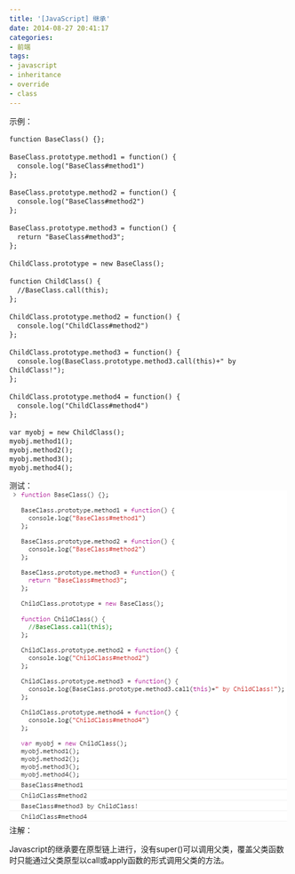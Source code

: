 ```yaml
---
title: '[JavaScript] 继承'
date: 2014-08-27 20:41:17
categories: 
- 前端
tags: 
- javascript
- inheritance
- override
- class
---
```

示例：
```
function BaseClass() {};

BaseClass.prototype.method1 = function() {
  console.log("BaseClass#method1")
};

BaseClass.prototype.method2 = function() {
  console.log("BaseClass#method2")
};

BaseClass.prototype.method3 = function() {
  return "BaseClass#method3";
};

ChildClass.prototype = new BaseClass();

function ChildClass() {
  //BaseClass.call(this);
};

ChildClass.prototype.method2 = function() {
  console.log("ChildClass#method2")
};

ChildClass.prototype.method3 = function() {
  console.log(BaseClass.prototype.method3.call(this)+" by ChildClass!");
};

ChildClass.prototype.method4 = function() {
  console.log("ChildClass#method4")
};

var myobj = new ChildClass();
myobj.method1();
myobj.method2();
myobj.method3();
myobj.method4();
```

测试：
![JavaScript: 继承](/images/2014/8/0026uWfMgy72wJOtXUo2c.png)
注解：

Javascript的继承要在原型链上进行，没有super()可以调用父类，覆盖父类函数时只能通过父类原型以call或apply函数的形式调用父类的方法。
